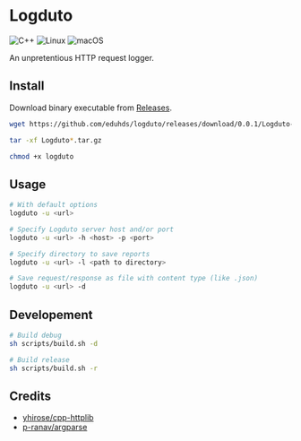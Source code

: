 # Logduto

![C++](https://img.shields.io/badge/c++-%2300599C.svg?style=for-the-badge&logo=c%2B%2B&logoColor=white)
![Linux](https://img.shields.io/badge/Linux-FCC624?style=for-the-badge&logo=linux&logoColor=black)
![macOS](https://img.shields.io/badge/mac%20os-000000?style=for-the-badge&logo=macos&logoColor=F0F0F0)

An unpretentious HTTP request logger.

## Install

Download binary executable from [Releases](https://github.com/eduhds/logduto/releases).

```sh
wget https://github.com/eduhds/logduto/releases/download/0.0.1/Logduto-0.0.1-$(uname).tar.gz

tar -xf Logduto*.tar.gz

chmod +x logduto
```

## Usage

```sh
# With default options
logduto -u <url>

# Specify Logduto server host and/or port
logduto -u <url> -h <host> -p <port>

# Specify directory to save reports
logduto -u <url> -l <path to directory>

# Save request/response as file with content type (like .json)
logduto -u <url> -d
```

## Developement

```sh
# Build debug
sh scripts/build.sh -d

# Build release
sh scripts/build.sh -r
```

## Credits

- [yhirose/cpp-httplib](https://github.com/yhirose/cpp-httplib)
- [p-ranav/argparse](https://github.com/p-ranav/argparse)
